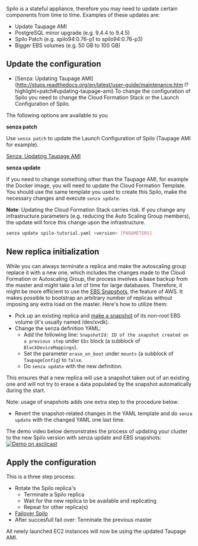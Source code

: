 Spilo is a stateful appliance, therefore you may need to update certain components from time to time.
Examples of these updates are:

* Update Taupage AMI
* PostgreSQL minor upgrade (e.g. 9.4.4 to 9.4.5)
* Spilo Patch (e.g. spilo94:0.76-p1 to spilo94:0.76-p3)
* Bigger EBS volumes (e.g. 50 GB to 100 GB)

## Update the configuration
* [Senza: Updating Taupage AMI](http://stups.readthedocs.org/en/latest/user-guide/maintenance.htm    l?highlight=patch#updating-taupage-ami)
To change the configuration of Spilo you need to change the Cloud Formation Stack or the Launch Configuration of Spilo.

The following options are available to you

**senza patch**

Use `senza patch` to update the Launch Configuration of Spilo (Taupage AMI for example).

[Senza: Updating Taupage AMI](http://stups.readthedocs.org/en/latest/user-guide/maintenance.html?highlight=patch#updating-taupage-ami)

**senza update**

If you need to change something other than the Taupage AMI, for example the Docker image, you will need
to update the Cloud Formation Template. You should use the same template you used to create this Spilo,
make the necessary changes and execute `senza update`.

**Note**: Updating the Cloud Formation Stack carries risk. If you change any infrastructure parameters (e.g.
reducing the Auto Scaling Group members), the update will force this change upon the infrastructure.

```bash
senza update spilo-tutorial.yaml <version> [PARAMETERS]
```
## New replica initialization
While you can always terminate a replica and make the autoscaling group replace it with a new one, which includes the changes made to the Cloud Formation or Autoscaling Group, the process involves a base backup from the master and might take a lot of time for large databases. Therefore, it might be more efficient to use the [EBS Snapshots](http://docs.aws.amazon.com/AWSEC2/latest/UserGuide/EBSSnapshots.html), the feature of AWS. It makes possible to bootstrap an arbitrary number of replicas without imposing any extra load on the master. Here's how to utilize them:

* Pick up an existing replica and [make a snapshot](http://docs.aws.amazon.com/AWSEC2/latest/UserGuide/ebs-creating-snapshot.html) of its non-root EBS volume (it's usually named /dev/xvdk).
* Change the senza definition YAML:
   * Add the following line:
      ```SnapshotId: ID of the snapshot created on a previous step``` under `Ebs` block (a subblock of `BlockDeviceMappings`).
   * Set the parameter `erase_on_boot` under `mounts` (a subblock of `TaupageConfig`) to `false`.
   * Do ```senza update``` with the new definition.

This ensures that a new replica will use a snapshot taken out of an existing one and will not try to erase a data populated by the snapshot automatically during the start.

Note: usage of snapshots adds one extra step to the procedure below: 
   * Revert the snapshot-related changes in the YAML template and do `senza update` with the changed YAML one last time.

The demo video below demonstrates the process of updating your cluster to the new Spilo version with senza update and EBS snapshots:
[![Demo on asciicast](https://asciinema.org/a/34689.png)](https://asciinema.org/a/34689)

## Apply the configuration
This is a three step process:

* Rotate the Spilo replica's
    * Terminate a Spilo replica
    * Wait for the new replica to be available and replicating
    * Repeat for other replica(s)
* [Failover Spilo](/admin-guide/failover)
* After succesfull fail over: Terminate the previous master

All newly launched EC2 instances will now be using the updated Taupage AMI.
